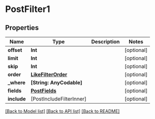 # PostFilter1

## Properties
Name | Type | Description | Notes
------------ | ------------- | ------------- | -------------
**offset** | **Int** |  | [optional] 
**limit** | **Int** |  | [optional] 
**skip** | **Int** |  | [optional] 
**order** | [**LikeFilterOrder**](LikeFilterOrder.md) |  | [optional] 
**_where** | **[String: AnyCodable]** |  | [optional] 
**fields** | [**PostFields**](PostFields.md) |  | [optional] 
**include** | [PostIncludeFilterInner] |  | [optional] 

[[Back to Model list]](../README.md#documentation-for-models) [[Back to API list]](../README.md#documentation-for-api-endpoints) [[Back to README]](../README.md)


